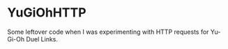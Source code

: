 # YuGiOhHTTP

Some leftover code when I was experimenting with HTTP requests for Yu-Gi-Oh Duel Links.